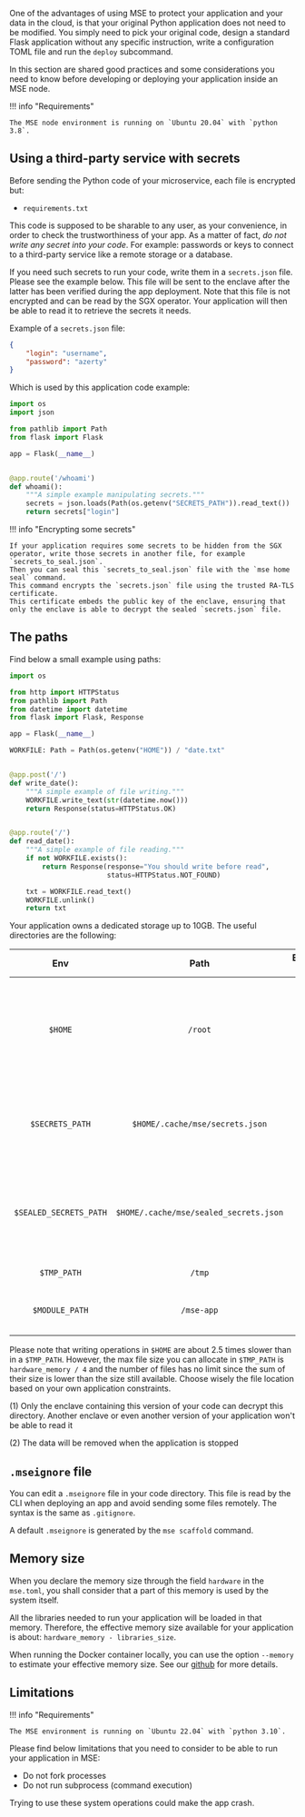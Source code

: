 One of the advantages of using MSE to protect your application and your data in the cloud, is that your original Python application does not need to be modified.
You simply need to pick your original code, design a standard Flask application without any specific instruction, write a configuration TOML file and run the `deploy` subcommand.

In this section are shared good practices and some considerations you need to know before developing or deploying your application inside an MSE node.

!!! info "Requirements"

    The MSE node environment is running on `Ubuntu 20.04` with `python 3.8`.


## Using a third-party service with secrets

Before sending the Python code of your microservice, each file is encrypted but:

- `requirements.txt`

This code is supposed to be sharable to any user, as your convenience, in order to check the trustworthiness of your app.
As a matter of fact, *do not write any secret into your code*.
For example: passwords or keys to connect to a third-party service like a remote storage or a database.

If you need such secrets to run your code, write them in a `secrets.json` file. Please see the example below.
This file will be sent to the enclave after the latter has been verified during the app deployment.
Note that this file is not encrypted and can be read by the SGX operator.
Your application will then be able to read it to retrieve the secrets it needs.

Example of a `secrets.json` file:

```json
{
    "login": "username",
    "password": "azerty"
}
```

Which is used by this application code example:

```python
import os
import json

from pathlib import Path
from flask import Flask

app = Flask(__name__)


@app.route('/whoami')
def whoami():
    """A simple example manipulating secrets."""
    secrets = json.loads(Path(os.getenv("SECRETS_PATH")).read_text())
    return secrets["login"]
```

!!! info "Encrypting some secrets"

    If your application requires some secrets to be hidden from the SGX operator, write those secrets in another file, for example `secrets_to_seal.json`.
    Then you can seal this `secrets_to_seal.json` file with the `mse home seal` command.
    This command encrypts the `secrets.json` file using the trusted RA-TLS certificate.
    This certificate embeds the public key of the enclave, ensuring that only the enclave is able to decrypt the sealed `secrets.json` file.


## The paths

Find below a small example using paths:

```python
import os

from http import HTTPStatus
from pathlib import Path
from datetime import datetime
from flask import Flask, Response

app = Flask(__name__)

WORKFILE: Path = Path(os.getenv("HOME")) / "date.txt"


@app.post('/')
def write_date():
    """A simple example of file writing."""
    WORKFILE.write_text(str(datetime.now()))
    return Response(status=HTTPStatus.OK)


@app.route('/')
def read_date():
    """A simple example of file reading."""
    if not WORKFILE.exists():
        return Response(response="You should write before read",
                        status=HTTPStatus.NOT_FOUND)

    txt = WORKFILE.read_text()
    WORKFILE.unlink()
    return txt
```

Your application owns a dedicated storage up to 10GB. The useful directories are the following:

|          Env           |                  Path                  | Encrypted (1) | Persistent (2) |                                                   Comments                                                    |
| :--------------------: | :------------------------------------: | :-----------: | :------------: | :-----------------------------------------------------------------------------------------------------------: |
|        `$HOME`         |                `/root`                 |       ✔️       |       ✖️        | Could be used by third-party libraries (your application dependencies) to store caches or configuration files |
|    `$SECRETS_PATH`     |    `$HOME/.cache/mse/secrets.json`     |       ✔️       |       ✖️        |                The application secrets file you have sent as described in the previous section                |
| `$SEALED_SECRETS_PATH` | `$HOME/.cache/mse/sealed_secrets.json` |       ✔️       |       ✖️        |          The application secrets file you have sent __sealed__ as described in the previous section           |
|      `$TMP_PATH`       |                 `/tmp`                 |       ✔️       |       ✖️        |                                              A temporary folder                                               |
|     `$MODULE_PATH`     |               `/mse-app`               |       ✔️       |       ✖️        |                                   Containing the decrypted application code                                   |

Please note that writing operations in `$HOME` are about 2.5 times slower than in a `$TMP_PATH`. However, the max file size you can allocate in `$TMP_PATH` is `hardware_memory / 4` and the number of files has no limit since the sum of their size is lower than the size still available. Choose wisely the file location based on your own application constraints. 

(1) Only the enclave containing this version of your code can decrypt this directory. Another enclave or even another version of your application won't be able to read it

(2) The data will be removed when the application is stopped 

## `.mseignore` file

You can edit a `.mseignore` file in your code directory. This file is read by the CLI when deploying an app and avoid sending some files remotely.
The syntax is the same as `.gitignore`.

A default `.mseignore` is generated by the `mse scaffold` command.

## Memory size

When you declare the memory size through the field `hardware` in the `mse.toml`, you shall consider that a part of this memory is used by the system itself. 

All the libraries needed to run your application will be loaded in that memory. Therefore, the effective memory size available for your application is about: `hardware_memory - libraries_size`. 

When running the Docker container locally, you can use the option `--memory` to estimate your effective memory size. See our [github](https://github.com/Cosmian/mse-docker-base#determine-the-enclave-memory-size-of-your-image) for more details.


## Limitations

!!! info "Requirements"

    The MSE environment is running on `Ubuntu 22.04` with `python 3.10`.


Please find below limitations that you need to consider to be able to run your application in MSE:

- Do not fork processes
- Do not run subprocess (command execution)

Trying to use these system operations could make the app crash.